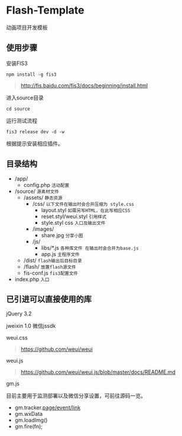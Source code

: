 # Flash-Template
动画项目开发模板


## 使用步骤

安装FIS3

```
npm install -g fis3
```
> http://fis.baidu.com/fis3/docs/beginning/install.html

 进入source目录
```
cd source
```
运行测试流程
```
fis3 release dev -d -w
```
根据提示安装相应插件。


## 目录结构

 - /app/
    - config.php `活动配置`
- /source/ `源素材文件`
    - /assets/ `静态资源`
        - /css/  `以下文件在输出时会合并压缩为 style.css`
            - layout.styl `如需另写HTML，在此写相应CSS`
            - reset.styl/weui.styl `引用样式`
            - style.styl css `入口及输出文件`
        - /images/
            - share.jpg `分享小图`
        - /js/
            - libs/\*.js `各种库文件 在输出时会合并为base.js`
            - app.js `主程序文件`
    - /dist/   `flash输出后目标目录`
    - /flash/ `放置flash源文件`
    - fis-conf.js `fis3配置文件`
- index.php `入口`

## 已引进可以直接使用的库
jQuery 3.2

jweixin 1.0 微信jssdk

weui.css
> https://github.com/weui/weui

weui.js
> https://github.com/weui/weui.js/blob/master/docs/README.md

gm.js

目前主要用于监测部署以及微信分享设置，可前往源码一览。
- gm.tracker.[page/event/link]()
- gm.wxData
- gm.loadImg()
- gm.fire(fn);
